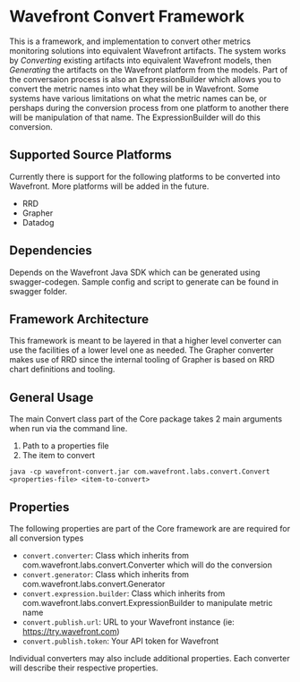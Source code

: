 # Wavefront Convert Framework

This is a framework, and implementation to convert other metrics monitoring solutions into equivalent Wavefront artifacts. The system works by _Converting_ existing artifacts into equivalent Wavefront models, then _Generating_ the artifacts on the Wavefront platform from the models. Part of the conversaion process is also an ExpressionBuilder which allows you to convert the metric names into what they will be in Wavefront. Some systems have various limitations on what the metric names can be, or pershaps during the conversion process from one platform to another there will be manipulation of that name.  The ExpressionBuilder will do this conversion.


## Supported Source Platforms
Currently there is support for the following platforms to be converted into Wavefront.  More platforms will be added in the future.
- RRD
- Grapher
- Datadog


## Dependencies
Depends on the Wavefront Java SDK which can be generated using swagger-codegen. Sample config and script to generate can be found in swagger folder.


## Framework Architecture
This framework is meant to be layered in that a higher level converter can use the facilities of a lower level one as needed. The Grapher converter makes use of RRD since the internal tooling of Grapher is based on RRD chart definitions and tooling. 


## General Usage
The main Convert class part of the Core package takes 2 main arguments when run via the command line.
1) Path to a properties file
2) The item to convert

`java -cp wavefront-convert.jar com.wavefront.labs.convert.Convert <properties-file> <item-to-convert>`


## Properties
The following properties are part of the Core framework are are required for all conversion types
- `convert.converter`: Class which inherits from com.wavefront.labs.convert.Converter which will do the conversion
- `convert.generator`: Class which inherits from com.wavefront.labs.convert.Generator
- `convert.expression.builder`: Class which inherits from com.wavefront.labs.convert.ExpressionBuilder to manipulate metric name
- `convert.publish.url`: URL to your Wavefront instance (ie: https://try.wavefront.com)
- `convert.publish.token`: Your API token for Wavefront

Individual converters may also include additional properties.  Each converter will describe their respective properties.
